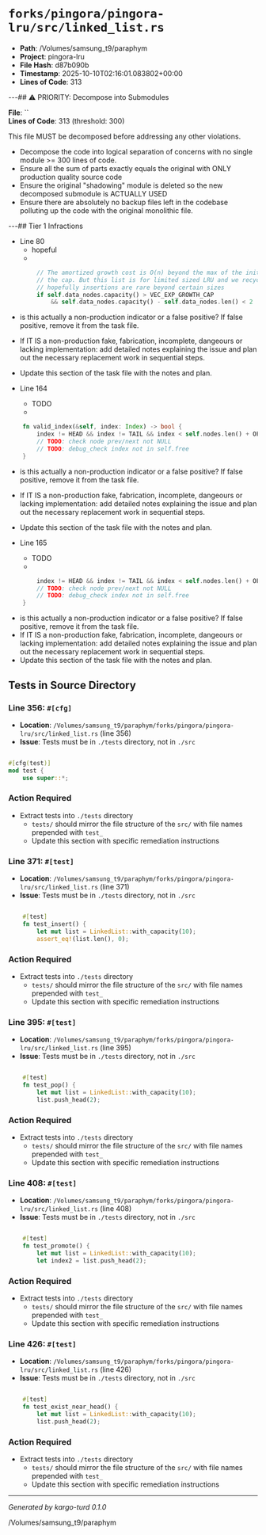 # `forks/pingora/pingora-lru/src/linked_list.rs`

- **Path**: /Volumes/samsung_t9/paraphym
- **Project**: pingora-lru
- **File Hash**: d87b090b  
- **Timestamp**: 2025-10-10T02:16:01.083802+00:00  
- **Lines of Code**: 313

---## ⚠️ PRIORITY: Decompose into Submodules

**File**: ``  
**Lines of Code**: 313 (threshold: 300)

This file MUST be decomposed before addressing any other violations.

- Decompose the code into logical separation of concerns with no single module >= 300 lines of code. 
- Ensure all the sum of parts exactly equals the original with ONLY production quality source code
- Ensure the original "shadowing" module is deleted so the new decomposed submodule is ACTUALLY USED
- Ensure there are absolutely no backup files left in the codebase polluting up the code with the original monolithic file.

---## Tier 1 Infractions 


- Line 80
  - hopeful
  - 

```rust
        // The amortized growth cost is O(n) beyond the max of the initially reserved capacity and
        // the cap. But this list is for limited sized LRU and we recycle released node, so
        // hopefully insertions are rare beyond certain sizes
        if self.data_nodes.capacity() > VEC_EXP_GROWTH_CAP
            && self.data_nodes.capacity() - self.data_nodes.len() < 2
```

- is this actually a non-production indicator or a false positive? If false positive, remove it from the task file.
- If IT IS a non-production fake, fabrication, incomplete, dangeours or lacking implementation: add detailed notes explaining the issue and plan out the necessary replacement work in sequential steps. 
- Update this section of the task file with the notes and plan.


- Line 164
  - TODO
  - 

```rust
    fn valid_index(&self, index: Index) -> bool {
        index != HEAD && index != TAIL && index < self.nodes.len() + OFFSET
        // TODO: check node prev/next not NULL
        // TODO: debug_check index not in self.free
    }
```

- is this actually a non-production indicator or a false positive? If false positive, remove it from the task file.
- If IT IS a non-production fake, fabrication, incomplete, dangeours or lacking implementation: add detailed notes explaining the issue and plan out the necessary replacement work in sequential steps. 
- Update this section of the task file with the notes and plan.


- Line 165
  - TODO
  - 

```rust
        index != HEAD && index != TAIL && index < self.nodes.len() + OFFSET
        // TODO: check node prev/next not NULL
        // TODO: debug_check index not in self.free
    }

```

- is this actually a non-production indicator or a false positive? If false positive, remove it from the task file.
- If IT IS a non-production fake, fabrication, incomplete, dangeours or lacking implementation: add detailed notes explaining the issue and plan out the necessary replacement work in sequential steps. 
- Update this section of the task file with the notes and plan.

## Tests in Source Directory


### Line 356: `#[cfg]`

- **Location**: `/Volumes/samsung_t9/paraphym/forks/pingora/pingora-lru/src/linked_list.rs` (line 356)
- **Issue**: Tests must be in `./tests` directory, not in `./src`

```rust

#[cfg(test)]
mod test {
    use super::*;

```

### Action Required

- Extract tests into `./tests` directory
  - `tests/` should mirror the file structure of the `src/` with file names prepended with `test_`
  - Update this section with specific remediation instructions
  


### Line 371: `#[test]`

- **Location**: `/Volumes/samsung_t9/paraphym/forks/pingora/pingora-lru/src/linked_list.rs` (line 371)
- **Issue**: Tests must be in `./tests` directory, not in `./src`

```rust

    #[test]
    fn test_insert() {
        let mut list = LinkedList::with_capacity(10);
        assert_eq!(list.len(), 0);
```

### Action Required

- Extract tests into `./tests` directory
  - `tests/` should mirror the file structure of the `src/` with file names prepended with `test_`
  - Update this section with specific remediation instructions
  


### Line 395: `#[test]`

- **Location**: `/Volumes/samsung_t9/paraphym/forks/pingora/pingora-lru/src/linked_list.rs` (line 395)
- **Issue**: Tests must be in `./tests` directory, not in `./src`

```rust

    #[test]
    fn test_pop() {
        let mut list = LinkedList::with_capacity(10);
        list.push_head(2);
```

### Action Required

- Extract tests into `./tests` directory
  - `tests/` should mirror the file structure of the `src/` with file names prepended with `test_`
  - Update this section with specific remediation instructions
  


### Line 408: `#[test]`

- **Location**: `/Volumes/samsung_t9/paraphym/forks/pingora/pingora-lru/src/linked_list.rs` (line 408)
- **Issue**: Tests must be in `./tests` directory, not in `./src`

```rust

    #[test]
    fn test_promote() {
        let mut list = LinkedList::with_capacity(10);
        let index2 = list.push_head(2);
```

### Action Required

- Extract tests into `./tests` directory
  - `tests/` should mirror the file structure of the `src/` with file names prepended with `test_`
  - Update this section with specific remediation instructions
  


### Line 426: `#[test]`

- **Location**: `/Volumes/samsung_t9/paraphym/forks/pingora/pingora-lru/src/linked_list.rs` (line 426)
- **Issue**: Tests must be in `./tests` directory, not in `./src`

```rust

    #[test]
    fn test_exist_near_head() {
        let mut list = LinkedList::with_capacity(10);
        list.push_head(2);
```

### Action Required

- Extract tests into `./tests` directory
  - `tests/` should mirror the file structure of the `src/` with file names prepended with `test_`
  - Update this section with specific remediation instructions
  

---

*Generated by kargo-turd 0.1.0*

/Volumes/samsung_t9/paraphym